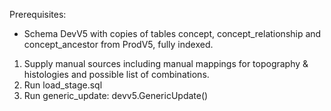 Prerequisites:
- Schema DevV5 with copies of tables concept, concept_relationship and concept_ancestor from ProdV5, fully indexed.

1. Supply manual sources including manual mappings for topography & histologies and possible list of combinations.
1. Run load_stage.sql
2. Run generic_update: devv5.GenericUpdate()
